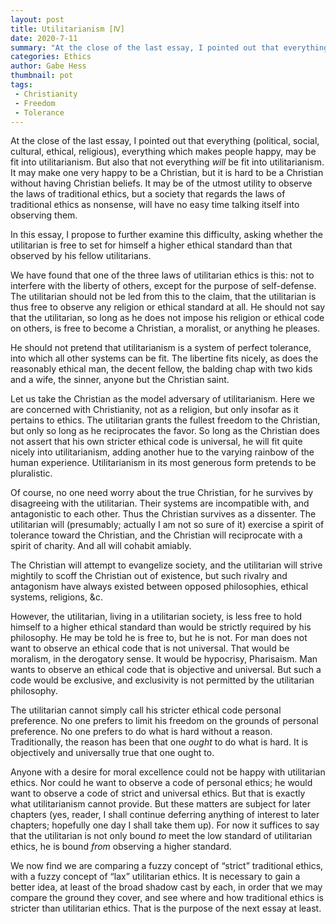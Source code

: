 ```yaml
---
layout: post
title: Utilitarianism [Ⅳ]
date: 2020-7-11
summary: "At the close of the last essay, I pointed out that everything (political, social, cultural, ethical, religious), everything which makes people happy, may be fit into utilitarianism..."
categories: Ethics
author: Gabe Hess
thumbnail: pot
tags:
 - Christianity
 - Freedom
 - Tolerance
---
```


At the close of the last essay, I pointed out that everything (political, social, cultural, ethical, religious), everything which makes people happy, may be fit into utilitarianism. But also that not everything _will_ be fit into utilitarianism. It may make one very happy to be a Christian, but it is hard to be a Christian without having Christian beliefs. It may be of the utmost utility to observe the laws of traditional ethics, but a society that regards the laws of traditional ethics as nonsense, will have no easy time talking itself into observing them.

In this essay, I propose to further examine this difficulty, asking whether the utilitarian is free to set for himself a higher ethical standard than that observed by his fellow utilitarians.

We have found that one of the three laws of utilitarian ethics is this: not to interfere with the liberty of others, except for the purpose of self-defense. The utilitarian should not be led from this to the claim, that the utilitarian is thus free to observe any religion or ethical standard at all. He should not say that the utilitarian, so long as he does not impose his religion or ethical code on others, is free to become a Christian, a moralist, or anything he pleases.

He should not pretend that utilitarianism is a system of perfect tolerance, into which all other systems can be fit. The libertine fits nicely, as does the reasonably ethical man, the decent fellow, the balding chap with two kids and a wife, the sinner, anyone but the Christian saint.

Let us take the Christian as the model adversary of utilitarianism. Here we are concerned with Christianity, not as a religion, but only insofar as it pertains to ethics. The utilitarian grants the fullest freedom to the Christian, but only so long as he reciprocates the favor. So long as the Christian does not assert that his own stricter ethical code is universal, he will fit quite nicely into utilitarianism, adding another hue to the varying rainbow of the human experience. Utilitarianism in its most generous form pretends to be pluralistic.

Of course, no one need worry about the true Christian, for he survives by disagreeing with the utilitarian. Their systems are incompatible with, and antagonistic to each other. Thus the Christian survives as a dissenter. The utilitarian will (presumably; actually I am not so sure of it) exercise a spirit of tolerance toward the Christian, and the Christian will reciprocate with a spirit of charity. And all will cohabit amiably.

The Christian will attempt to evangelize society, and the utilitarian will strive mightily to scoff the Christian out of existence, but such rivalry and antagonism have always existed between opposed philosophies, ethical systems, religions, &c.

However, the utilitarian, living in a utilitarian society, is less free to hold himself to a higher ethical standard than would be strictly required by his philosophy. He may be told he is free to, but he is not. For man does not want to observe an ethical code that is not universal. That would be moralism, in the derogatory sense. It would be hypocrisy, Pharisaism. Man wants to observe an ethical code that is objective and universal. But such a code would be exclusive, and exclusivity is not permitted by the utilitarian philosophy.

The utilitarian cannot simply call his stricter ethical code personal preference. No one prefers to limit his freedom on the grounds of personal preference. No one prefers to do what is hard without a reason. Traditionally, the reason has been that one _ought_ to do what is hard. It is objectively and universally true that one ought to.

Anyone with a desire for moral excellence could not be happy with utilitarian ethics. Nor could he want to observe a code of personal ethics; he would want to observe a code of strict and universal ethics. But that is exactly what utilitarianism cannot provide. But these matters are subject for later chapters (yes, reader, I shall continue deferring anything of interest to later chapters; hopefully one day I shall take them up). For now it suffices to say that the utilitarian is not only bound _to_ meet the low standard of utilitarian ethics, he is bound _from_ observing a higher standard.

We now find we are comparing a fuzzy concept of “strict” traditional ethics, with a fuzzy concept of “lax” utilitarian ethics. It is necessary to gain a better idea, at least of the broad shadow cast by each, in order that we may compare the ground they cover, and see where and how traditional ethics is stricter than utilitarian ethics. That is the purpose of the next essay at least.
